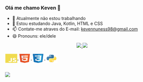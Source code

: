 ### Olá me chamo Keven 👋

<div> 
  <p color=#ffffff&line=Olá,+Sejam+bem+vindos(as) </p>
</div>

- 🔭 Atualmente não estou trabalhando
- 🌱 Estou estudando Java, Kotlin, HTML e CSS
- 📫 Contate-me atraves do E-mail: kevennuness98@gmail.com
- 😄 Pronouns: ele/dele

<div align="center">
  <a href="https://github.com/kevennunes">
  <img height="180em" src="https://github-readme-stats.vercel.app/api?username=kevennunes&show_icons=true&theme=dark&include_all_commits=true&count_private=true"/>
  <img height="180em" src="https://github-readme-stats.vercel.app/api/top-langs/?username=kevennunes&layout=compact&langs_count=7&theme=dark"/>
</div>
  
<div style="display: inline_block"><br>
  <img align="center" alt="Rafa-Js" height="30" width="40" src="https://raw.githubusercontent.com/devicons/devicon/master/icons/javascript/javascript-plain.svg">
  <img align="center" alt="Rafa-HTML" height="30" width="40" src="https://raw.githubusercontent.com/devicons/devicon/master/icons/html5/html5-original.svg">
  <img align="center" alt="Rafa-CSS" height="30" width="40" src="https://raw.githubusercontent.com/devicons/devicon/master/icons/css3/css3-original.svg">
  <img align="center" alt="Rafa-Python" height="30" width="40" src="https://raw.githubusercontent.com/devicons/devicon/master/icons/python/python-original.svg">

##

<div>
  <a href="https://www.linkedin.com/in/keven_nunes_silva-45875016a" target="_blank"><img src="https://img.shields.io/badge/-LinkedIn-%230077B5?style=for-the-badge&logo=linkedin&logoColor=white" target="_blank"></a> 
</div>
